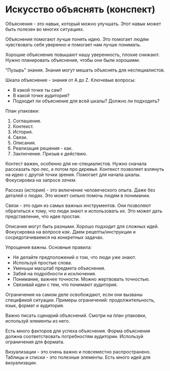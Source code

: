 # Искусство объяснять (конспект)

Объяснения - это навык, который можно улучшать. Этот навык может быть полезен во многих ситуациях.

Объяснения помогают лучше понять идею. Это помогает людям чувствовать себя уверенно и помогает нам лучше понимать. 

Хорошие объяснение повышают нашу уверенность, плохие снижают. Нужно планировать объяснения, чтобы они были хорошими.

"Пузырь" знания. Знания могут мешать объяснять для неспециалистов.

Шкала объяснение - знания от A до Z. Ключевые вопросы:

*    В какой точке ты сам?
*    В какой точке аудитория?
*    Подходит ли объяснение для всей шкалы? Должно ли подходить?

План упаковки:

1.    Соглашение.
1.    Контекст.
1.    История.
1.    Связи.
1.    Описания.
1.    Реализация решения - как.
1.    Заключение. Призыв к действию.

Контест важен, особенно для не-специалистов. Нужно сначала рассказать про лес, а потом про деревья. Контекст позволяет взлянуть на идею с 
другой точки зрения. Помогает для начала шкалы. Фокусировка на запросе *зачем*.

Рассказ (история) - это включение человеческого опыта. Даже без деталей о людях. Это может сильно помочь людям в понимании. 

Связи - это один из самых важных инструментов. Они позволяют обратиться к тому, что люди знают и использовать их. 
Это может дать представление, что идея простая. 

Описания могут быть разными. Хорошо подходит для сложных идей. Фокусировка на вопросе *как*. Даем рецепты/инструкции и сосредотачиваемся
на конкретных задачах. 

Упрощения важны. Основные правила:

*    Не делайте предположений о том, что люди уже знают.
*    Используй простые слова.
*    Уменьши масштаб предмета объяснения.
*    Забей на подробности и исключения.
*    Понимание, важнее точности. Можно жертвовать точностью.
*    Связивай идеи с тем, что понимают аудитория.

Ограничения на самом деле освобождают, если они вызваны спецификой ситуации. 
Примеры ограничений: продолжительность, язык, формат и аудитория. 

Важно писать сценарий объяснений. Смотри на план упаковки, используй элементы из него.

Есть много факторов для успеха объяснения. Форма объяснения должна соответствовать потребностям аудитории.
Используй ограничения для формата. 

Визуализации - это очень важно и повсеместно распространено. Таблицы и списки - это полезные элементы. Есть много идей для визуализации.


